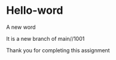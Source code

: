 # Hello-word
A new word

It is a new branch of main//1001

Thank you for completing this assignment
